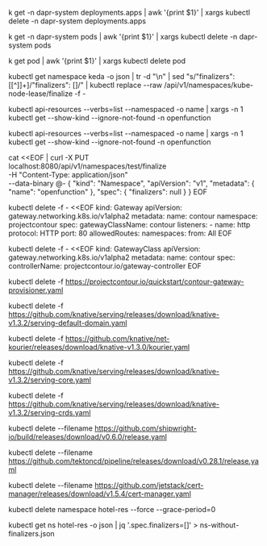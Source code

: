 k get -n dapr-system deployments.apps |  awk '{print $1}' | xargs kubectl delete -n dapr-system deployments.apps

k get -n dapr-system pods |  awk '{print $1}' | xargs kubectl delete -n dapr-system pods

k get pod | awk '{print $1}' | xargs kubectl delete pod

kubectl get namespace keda  -o json | tr -d "\n" | sed "s/\"finalizers\": \[[^]]\+\]/\"finalizers\": []/"  | kubectl replace --raw /api/v1/namespaces/kube-node-lease/finalize -f - 

kubectl api-resources --verbs=list --namespaced -o name | xargs -n 1 kubectl get --show-kind --ignore-not-found -n openfunction

kubectl api-resources --verbs=list --namespaced -o name | xargs -n 1 kubectl get --show-kind  --ignore-not-found -n openfunction

cat <<EOF | curl -X PUT \
  localhost:8080/api/v1/namespaces/test/finalize \
  -H "Content-Type: application/json" \
  --data-binary @-
{
  "kind": "Namespace",
  "apiVersion": "v1",
  "metadata": {
    "name": "openfunction"
  },
  "spec": {
    "finalizers": null
  }
}
EOF

kubectl delete -f - <<EOF
  kind: Gateway
  apiVersion: gateway.networking.k8s.io/v1alpha2
  metadata:
    name: contour
    namespace: projectcontour
  spec:
    gatewayClassName: contour
    listeners:
      - name: http
        protocol: HTTP
        port: 80
        allowedRoutes:
          namespaces:
            from: All
EOF

kubectl delete -f - <<EOF
  kind: GatewayClass
  apiVersion: gateway.networking.k8s.io/v1alpha2
  metadata:
    name: contour
  spec:
    controllerName: projectcontour.io/gateway-controller
EOF

kubectl delete -f https://projectcontour.io/quickstart/contour-gateway-provisioner.yaml

 kubectl delete -f https://github.com/knative/serving/releases/download/knative-v1.3.2/serving-default-domain.yaml

 kubectl delete -f https://github.com/knative/net-kourier/releases/download/knative-v1.3.0/kourier.yaml

  kubectl delete -f https://github.com/knative/serving/releases/download/knative-v1.3.2/serving-core.yaml

  kubectl delete -f https://github.com/knative/serving/releases/download/knative-v1.3.2/serving-crds.yaml

  kubectl delete --filename https://github.com/shipwright-io/build/releases/download/v0.6.0/release.yaml

  kubectl delete --filename https://github.com/tektoncd/pipeline/releases/download/v0.28.1/release.yaml

  
  kubectl delete --filename https://github.com/jetstack/cert-manager/releases/download/v1.5.4/cert-manager.yaml


 kubectl delete namespace hotel-res --force --grace-period=0

 kubectl get ns hotel-res -o json | jq '.spec.finalizers=[]' > ns-without-finalizers.json